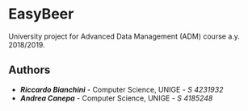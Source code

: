 # EasyBeer
University project for Advanced Data Management (ADM) course a.y. 2018/2019.

## Authors
* **<i>Riccardo Bianchini</i>** - Computer Science, UNIGE - *S 4231932*
* **<i>Andrea Canepa</i>** - Computer Science, UNIGE - *S 4185248*
